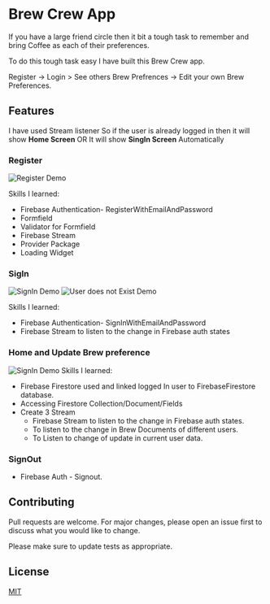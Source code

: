 # Brew Crew App

If you have a large friend circle then it bit a tough task to remember and bring Coffee as each of their preferences.

To do this tough task easy I have built this Brew Crew app.

Register -> Login > See others Brew Prefrences -> Edit your own Brew Preferences.


## Features

I have used Stream listener So if the user is already logged in then it will show **Home Screen** OR It will show **SingIn Screen** Automatically

### Register
![Register Demo](Demo/Register.gif)

Skills I learned: 
- Firebase Authentication- RegisterWithEmailAndPassword
- Formfield
- Validator for Formfield
- Firebase Stream
- Provider Package
- Loading Widget

### SigIn 
![SignIn Demo](Demo/SignIn.gif)
![User does not Exist Demo](Demo/SignIn.gif)

Skills I learned: 
- Firebase Authentication- SignInWithEmailAndPassword
- Firebase Stream to listen to the change in Firebase auth states


### Home and Update Brew preference
![SignIn Demo](Demo/Update.gif)
Skills I learned: 
- Firebase Firestore used and linked logged In user to FirebaseFirestore database.
- Accessing Firestore Collection/Document/Fields
- Create 3 Stream  
  - Firebase Stream to listen to the change in Firebase auth states.
  - To listen to the change in Brew Documents of different users.
  - To Listen to change of update in current user data.

### SignOut
- Firebase Auth - Signout.


## Contributing
Pull requests are welcome. For major changes, please open an issue first to discuss what you would like to change.

Please make sure to update tests as appropriate.

## License
[MIT](https://choosealicense.com/licenses/mit/)